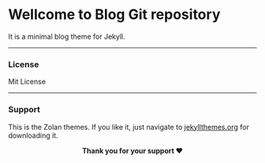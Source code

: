 Wellcome to Blog Git repository
======
It is a minimal blog theme for Jekyll.

* * *
### License

Mit License

* * *

### Support
<p>This is the Zolan themes. If you like it, just navigate to <a href="http://jekyllthemes.org/" target="_blank">jekyllthemes.org</a> for downloading it.
<p align="center"><b>Thank you for your support ❤️</b></p>

